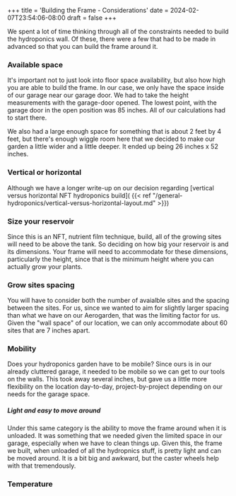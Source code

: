 +++
title = 'Building the Frame - Considerations'
date = 2024-02-07T23:54:06-08:00
draft = false
+++

We spent a lot of time thinking through all of the constraints needed to build
the hydroponics wall. Of these, there were a few that had to be made in advanced
so that you can build the frame around it.

### Available space
It's important not to just look into floor space availability, but also how high
you are able to build the frame. In our case, we only have the space inside of
our garage near our garage door. We had to take the height measurements with the
garage-door opened. The lowest point, with the garage door in the open position
was 85 inches. All of our calculations had to start there.

We also had a large enough space for something that is about 2 feet by 4 feet,
but there's enough wiggle room here that we decided to make our garden a little
wider and a little deeper. It ended up being 26 inches x 52 inches.

### Vertical or horizontal
Although we have a longer write-up on our decision regarding [vertical versus
horizontal NFT hydroponics build](
{{< ref "/general-hydroponics/vertical-versus-horizontal-layout.md" >}})

### Size your reservoir
Since this is an NFT, nutrient film technique, build, all of the growing sites
will need to be above the tank. So deciding on how big your reservoir is and
its dimensions. Your frame will need to accommodate for these dimensions,
particularly the height, since that is the minimum height where you can actually
grow your plants.

### Grow sites spacing
You will have to consider both the number of avaialble sites and the spacing
between the sites. For us, since we wanted to aim for slightly larger spacing
than what we have on our Aerogarden, that was the limiting factor for us. Given
the "wall space" of our location, we can only accommodate about 60 sites that
are 7 inches apart.

### Mobility
Does your hydroponics garden have to be mobile? Since ours is in our already
cluttered garage, it needed to be mobile so we can get to our tools on the
walls. This took away several inches, but gave us a little more flexibility on
the location day-to-day, project-by-project depending on our needs for the
garage space.

##### Light and easy to move around
Under this same category is the ability to move the frame around when it is
unloaded. It was something that we needed given the limited space in our garage,
especially when we have to clean things up. Given this, the frame we built, when
unloaded of all the hydropnics stuff, is pretty light and can be moved around.
It is a bit big and awkward, but the caster wheels help with that tremendously.

### Temperature
